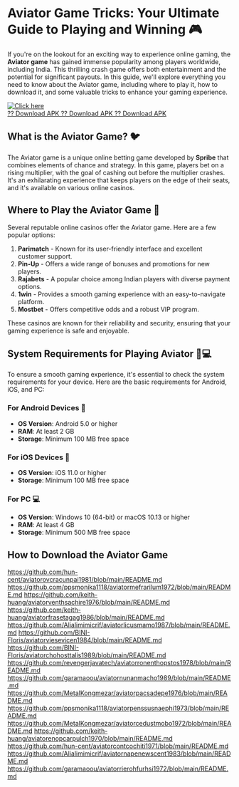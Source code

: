 # Aviator Game Tricks: Your Ultimate Guide to Playing and Winning 🎮

If you\'re on the lookout for an exciting way to experience online
gaming, the **Aviator game** has gained immense popularity among players
worldwide, including India. This thrilling crash game offers both
entertainment and the potential for significant payouts. In this guide,
we'll explore everything you need to know about the Aviator game,
including where to play it, how to download it, and some valuable tricks
to enhance your gaming experience.

[![Click
here](https://readscoops.com/wp-content/uploads/2023/03/Readscoop-aviator-1-1.jpg)](https://click.traffprogo7.com/RycHEFxU?landing=54)\
[?? Download APK ?? Download APK ?? Download
APK](https://click.traffprogo7.com/RycHEFxU?landing=54)

## What is the Aviator Game? 🐦

The Aviator game is a unique online betting game developed by **Spribe**
that combines elements of chance and strategy. In this game, players bet
on a rising multiplier, with the goal of cashing out before the
multiplier crashes. It\'s an exhilarating experience that keeps players
on the edge of their seats, and it's available on various online
casinos.

## Where to Play the Aviator Game 🏪

Several reputable online casinos offer the Aviator game. Here are a few
popular options:

1.  **Parimatch** - Known for its user-friendly interface and excellent
    customer support.
2.  **Pin-Up** - Offers a wide range of bonuses and promotions for new
    players.
3.  **Rajabets** - A popular choice among Indian players with diverse
    payment options.
4.  **1win** - Provides a smooth gaming experience with an
    easy-to-navigate platform.
5.  **Mostbet** - Offers competitive odds and a robust VIP program.

These casinos are known for their reliability and security, ensuring
that your gaming experience is safe and enjoyable.

## System Requirements for Playing Aviator 📱💻

To ensure a smooth gaming experience, it\'s essential to check the
system requirements for your device. Here are the basic requirements for
Android, iOS, and PC:

### For Android Devices 📲

-   **OS Version**: Android 5.0 or higher
-   **RAM**: At least 2 GB
-   **Storage**: Minimum 100 MB free space

### For iOS Devices 🍏

-   **OS Version**: iOS 11.0 or higher
-   **Storage**: Minimum 100 MB free space

### For PC 💻

-   **OS Version**: Windows 10 (64-bit) or macOS 10.13 or higher
-   **RAM**: At least 4 GB
-   **Storage**: Minimum 500 MB free space

## How to Download the Aviator Game
https://github.com/hun-cent/aviatorovcracunpai1981/blob/main/README.md
https://github.com/ppsmonika1118/aviatormefrarilum1972/blob/main/README.md
https://github.com/keith-huang/aviatorventhsachire1976/blob/main/README.md
https://github.com/keith-huang/aviatorfrasetagag1986/blob/main/README.md
https://github.com/Alialimimicrif/aviatorlicusmamo1987/blob/main/README.md
https://github.com/BINI-Floris/aviatorviesevicen1984/blob/main/README.md
https://github.com/BINI-Floris/aviatorchohosttalis1989/blob/main/README.md
https://github.com/revengerjavatech/aviatorronenthopstos1978/blob/main/README.md
https://github.com/garamaoou/aviatornunanmacho1989/blob/main/README.md
https://github.com/MetalKongmezar/aviatorpacsadepe1976/blob/main/README.md
https://github.com/ppsmonika1118/aviatorpenssusnaephi1973/blob/main/README.md
https://github.com/MetalKongmezar/aviatorcedustmobo1972/blob/main/README.md
https://github.com/keith-huang/aviatorenopcarpulch1970/blob/main/README.md
https://github.com/hun-cent/aviatorcontcochiti1971/blob/main/README.md
https://github.com/Alialimimicrif/aviatornapenewscent1983/blob/main/README.md
https://github.com/garamaoou/aviatorrierohfurhsi1972/blob/main/README.md
